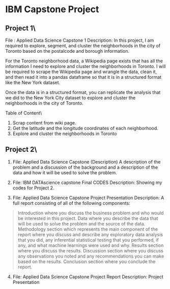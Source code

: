 # IBM Capstone Project

## Project 1\
File : Applied Data Science Capstone 1
Description: 
In this project, I am required to explore, segment, and cluster the neighborhoods in the city of Toronto based on the postalcode and borough information.

For the Toronto neighborhood data, a Wikipedia page exists that has all the information I need to explore and cluster the neighborhoods in Toronto. I will be required to scrape the Wikipedia page and wrangle the data, clean it, and then read it into a pandas dataframe so that it is in a structured format like the New York dataset.

Once the data is in a structured format, you can replicate the analysis that we did to the New York City dataset to explore and cluster the neighborhoods in the city of Toronto.

Table of Content\
1. Scrap content from wiki page.
2. Get the latitude and the longitude coordinates of each neighborhood.
3. Explore and cluster the neighborhoods in Toronto

## Project 2\
1. File: Applied Data Science Capstone (Description)
A description of the problem and a discussion of the background and a description of the data and how it will be used to solve the problem.

2. File: IBM DATAscience capstone Final CODES
Description: Showing my codes for Project 2.

3. File: Applied Data Science Capstone Project Presentation
Description:
A full report consisting of all of the following components:

> Introduction where you discuss the business problem and who would be interested in this project.
> Data where you describe the data that will be used to solve the problem and the source of the data.
> Methodology section which represents the main component of the report where you discuss and describe any exploratory data analysis that you did, any inferential statistical testing that you performed, if any, and what machine learnings were used and why.
> Results section where you discuss the results.
> Discussion section where you discuss any observations you noted and any recommendations you can make based on the results.
> Conclusion section where you conclude the report.

4. File: Applied Data Science Capstone Project Report
Description:
Project Presentation



